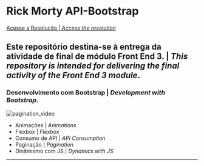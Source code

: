 # Rick Morty API-Bootstrap
[Acesse a Resolução | *Access the resolution*](https://pablogarcia48.github.io/GrowDevSicredi-AtivFinalMod3-RickMortyAPI-Bootstrap/)
## Este repositório destina-se à entrega da atividade de final de módulo Front End 3. | *This repository is intended for delivering the final activity of the Front End 3 module*.


### Desenvolvimento com Bootstrap | *Development with Bootstrap*.
<img src="https://github.com/PabloGarcia48/GrowDevSicredi-AtivFinalMod3-RickMortyAPI-Bootstrap/blob/main/images/paginacao1.gif" alt="pagination_video">

- Animações | *Animations*
- Flexbox | *Flexbox*
- Consumo de API | *API Consumption*
- Paginação | *Pagination*
- Dinâmismo com JS | *Dynamics with JS*
-------------------------------------------------------
